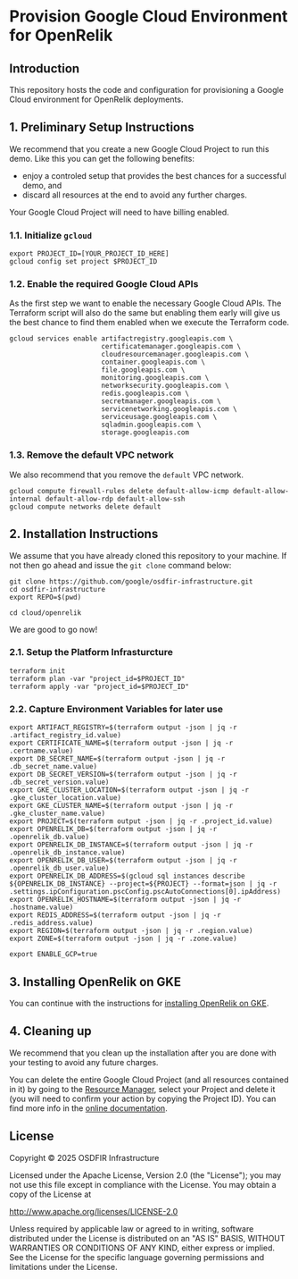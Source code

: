 # Provision Google Cloud Environment for OpenRelik

## Introduction

This repository hosts the code and configuration for provisioning a Google Cloud environment for OpenRelik deployments.

## 1. Preliminary Setup Instructions

We recommend that you create a new Google Cloud Project to run this demo.
Like this you can get the following benefits:

- enjoy a controled setup that provides the best chances for a successful demo, and
- discard all resources at the end to avoid any further charges.

Your Google Cloud Project will need to have billing enabled.

### 1.1. Initialize ```gcloud```

```console
export PROJECT_ID=[YOUR_PROJECT_ID_HERE]
gcloud config set project $PROJECT_ID
```

### 1.2. Enable the required Google Cloud APIs

As the first step we want to enable the necessary Google Cloud APIs.
The Terraform script will also do the same but enabling them early will give us the best chance to find them enabled when we execute the Terraform code.

```console
gcloud services enable artifactregistry.googleapis.com \
                       certificatemanager.googleapis.com \
                       cloudresourcemanager.googleapis.com \
                       container.googleapis.com \
                       file.googleapis.com \
                       monitoring.googleapis.com \
                       networksecurity.googleapis.com \
                       redis.googleapis.com \
                       secretmanager.googleapis.com \
                       servicenetworking.googleapis.com \
                       serviceusage.googleapis.com \
                       sqladmin.googleapis.com \
                       storage.googleapis.com
```

### 1.3. Remove the default VPC network

We also recommend that you remove the ```default``` VPC network.

```console
gcloud compute firewall-rules delete default-allow-icmp default-allow-internal default-allow-rdp default-allow-ssh
gcloud compute networks delete default
```

## 2. Installation Instructions

We assume that you have already cloned this repository to your machine.
If not then go ahead and issue the `git clone` command below:

```console
git clone https://github.com/google/osdfir-infrastructure.git
cd osdfir-infrastructure
export REPO=$(pwd)

cd cloud/openrelik
```

We are good to go now!

### 2.1. Setup the Platform Infrasturcture

```console
terraform init
terraform plan -var "project_id=$PROJECT_ID"
terraform apply -var "project_id=$PROJECT_ID"
```

### 2.2. Capture Environment Variables for later use

```
export ARTIFACT_REGISTRY=$(terraform output -json | jq -r .artifact_registry_id.value)
export CERTIFICATE_NAME=$(terraform output -json | jq -r .certname.value)
export DB_SECRET_NAME=$(terraform output -json | jq -r .db_secret_name.value)
export DB_SECRET_VERSION=$(terraform output -json | jq -r .db_secret_version.value)
export GKE_CLUSTER_LOCATION=$(terraform output -json | jq -r .gke_cluster_location.value)
export GKE_CLUSTER_NAME=$(terraform output -json | jq -r .gke_cluster_name.value)
export PROJECT=$(terraform output -json | jq -r .project_id.value)
export OPENRELIK_DB=$(terraform output -json | jq -r .openrelik_db.value)
export OPENRELIK_DB_INSTANCE=$(terraform output -json | jq -r .openrelik_db_instance.value)
export OPENRELIK_DB_USER=$(terraform output -json | jq -r .openrelik_db_user.value)
export OPENRELIK_DB_ADDRESS=$(gcloud sql instances describe ${OPENRELIK_DB_INSTANCE} --project=${PROJECT} --format=json | jq -r .settings.ipConfiguration.pscConfig.pscAutoConnections[0].ipAddress)
export OPENRELIK_HOSTNAME=$(terraform output -json | jq -r .hostname.value)
export REDIS_ADDRESS=$(terraform output -json | jq -r .redis_address.value)
export REGION=$(terraform output -json | jq -r .region.value)
export ZONE=$(terraform output -json | jq -r .zone.value)

export ENABLE_GCP=true
```

## 3. Installing OpenRelik on GKE

You can continue with the instructions for [installing OpenRelik on GKE](../../charts/openrelik/README.md#22-installing-openrelik-on-gke).

## 4. Cleaning up

We recommend that you clean up the installation after you are done with your testing to avoid any future charges.

You can delete the entire Google Cloud Project (and all resources contained in it) by going to the [Resource Manager](https://console.cloud.google.com/cloud-resource-manager), select your Project and delete it (you will need to confirm your action by copying the Project ID).
You can find more info in the [online documentation](https://cloud.google.com/resource-manager/docs/creating-managing-projects#shutting_down_projects).

## License

Copyright &copy; 2025 OSDFIR Infrastructure

Licensed under the Apache License, Version 2.0 (the "License");
you may not use this file except in compliance with the License.
You may obtain a copy of the License at

<http://www.apache.org/licenses/LICENSE-2.0>

Unless required by applicable law or agreed to in writing, software
distributed under the License is distributed on an "AS IS" BASIS,
WITHOUT WARRANTIES OR CONDITIONS OF ANY KIND, either express or implied.
See the License for the specific language governing permissions and
limitations under the License.
